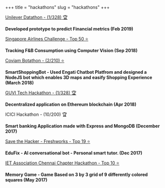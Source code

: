 +++
title = "hackathons"
slug = "hackathons"
+++


[Unilever Datathon - (1/328) 🏆](https://github.com/Ayushverma8/Unilever-BFS-Datathon)

**Developed prototype to predict Financial metrics (Feb 2019)**


[Singapore Airlines Challenge - Top 50 ⭐️](https://github.com/Ayushverma8/SIA-AppChallenge-2018)

**Tracking F&B Consumption using Computer Vision (Sep 2018)**


[Coviam Botathon - (2/210) ⭐](https://github.com/Ayushverma8/Business-Bot-With-Engati/)

**SmartShoppingBot - Used Engati Chatbot Platfrom and designed a NodeJS bot which enables 3D maps and easify Shopping Experience (March 2018)**


[GUVI Tech Hackathon - (1/328) 🏆](https://github.com/Ayushverma8/Decentralized-Voting-Machine)

**Decentralized application on Ethereum blockchain (Apr 2018)**


ICICI Hackathon - (10/200) 🏆

**Smart banking Application made with Express and MongoDB (December 2017)**

[Save the Hacker - Freshworks - Top 19 ⭐](https://github.com/gofornaman/Baemax)

**EduFix - AI conversational bot - Personal smart tutor. (Dec 2017)**


[IET Association Chennai Chapter Hackathon - Top 10 ⭐](https://github.com/gofornaman/Baemax)

**Memory Game - Game Based on 3 by 3 grid of 9 differently colored squares (May 2017)**


